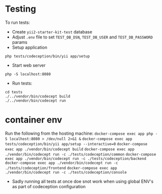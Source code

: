 # Testing

To run tests:

- Create `yii2-starter-kit-test` database
- Adjust `.env` file to set `TEST_DB_DSN`, `TEST_DB_USER` and `TEST_DB_PASSWORD` params
- Setup application
```
php tests/codeception/bin/yii app/setup
```
- Start web server
```
php -S localhost:8080
```
- Run tests:
```
cd tests
./../vendor/bin/codecept build
./../vendor/bin/codecept run
```

# container env
Run the following from the hosting machine:
`docker-compose exec app php -S localhost:8080 > /dev/null 2>&1 &`
`docker-compose exec app tests/codeception/bin/yii app/setup --interactive=0`
`docker-compose exec app ./vendor/bin/codecept build`
`docker-compose exec app ./vendor/bin/codecept run -c ./tests/codeception/common`
`docker-compose exec app ./vendor/bin/codecept run -c ./tests/codeception/backend`
`docker-compose exec app ./vendor/bin/codecept run -c ./tests/codeception/frontend`
`docker-compose exec app ./vendor/bin/codecept run -c ./tests/codeception/console`
 - Sadly running all tests at once doe snot work when using global ENV's as part of codeception configuration

